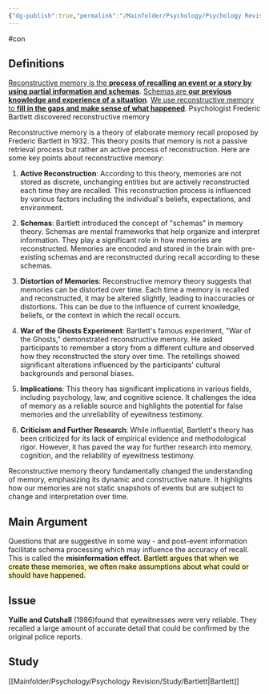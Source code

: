 ```yaml
---
{"dg-publish":true,"permalink":"/Mainfolder/Psychology/Psychology Revision/Topics/Reconstructive memory/"}
---
```


#con 
## Definitions
[Reconstructive memory is the **process of recalling an event or a story by using partial information and schemas**](https://www.bing.com/ck/a?!&&p=28ef8fff8133b2daJmltdHM9MTY5NDgyMjQwMCZpZ3VpZD0wNzRiMmFjNS0wN2VkLTZlYzgtMTRiZS0zOTQ3MDZlNTZmZGEmaW5zaWQ9NTk5OQ&ptn=3&hsh=3&fclid=074b2ac5-07ed-6ec8-14be-394706e56fda&psq=Reconstructive+memory&u=a1aHR0cHM6Ly9wcmFjdGljYWxwaWUuY29tL3JlY29uc3RydWN0aXZlLW1lbW9yeS8&ntb=1). [Schemas are **our previous knowledge and experience of a situation**](https://www.bing.com/ck/a?!&&p=f71a79bbe094e9c4JmltdHM9MTY5NDgyMjQwMCZpZ3VpZD0wNzRiMmFjNS0wN2VkLTZlYzgtMTRiZS0zOTQ3MDZlNTZmZGEmaW5zaWQ9NjAwMw&ptn=3&hsh=3&fclid=074b2ac5-07ed-6ec8-14be-394706e56fda&psq=Reconstructive+memory&u=a1aHR0cHM6Ly9wcmFjdGljYWxwaWUuY29tL3JlY29uc3RydWN0aXZlLW1lbW9yeS8&ntb=1). [We use reconstructive memory to **fill in the gaps and make sense of what happened**](https://www.bing.com/ck/a?!&&p=209745457a7b59c2JmltdHM9MTY5NDgyMjQwMCZpZ3VpZD0wNzRiMmFjNS0wN2VkLTZlYzgtMTRiZS0zOTQ3MDZlNTZmZGEmaW5zaWQ9NjAwNg&ptn=3&hsh=3&fclid=074b2ac5-07ed-6ec8-14be-394706e56fda&psq=Reconstructive+memory&u=a1aHR0cHM6Ly9wcmFjdGljYWxwaWUuY29tL3JlY29uc3RydWN0aXZlLW1lbW9yeS8&ntb=1). Psychologist Frederic Bartlett discovered reconstructive memory 

Reconstructive memory is a theory of elaborate memory recall proposed by Frederic Bartlett in 1932. This theory posits that memory is not a passive retrieval process but rather an active process of reconstruction. Here are some key points about reconstructive memory:

1. **Active Reconstruction**: According to this theory, memories are not stored as discrete, unchanging entities but are actively reconstructed each time they are recalled. This reconstruction process is influenced by various factors including the individual's beliefs, expectations, and environment.
    
2. **Schemas**: Bartlett introduced the concept of "schemas" in memory theory. Schemas are mental frameworks that help organize and interpret information. They play a significant role in how memories are reconstructed. Memories are encoded and stored in the brain with pre-existing schemas and are reconstructed during recall according to these schemas.
    
3. **Distortion of Memories**: Reconstructive memory theory suggests that memories can be distorted over time. Each time a memory is recalled and reconstructed, it may be altered slightly, leading to inaccuracies or distortions. This can be due to the influence of current knowledge, beliefs, or the context in which the recall occurs.
    
4. **War of the Ghosts Experiment**: Bartlett's famous experiment, "War of the Ghosts," demonstrated reconstructive memory. He asked participants to remember a story from a different culture and observed how they reconstructed the story over time. The retellings showed significant alterations influenced by the participants' cultural backgrounds and personal biases.
    
5. **Implications**: This theory has significant implications in various fields, including psychology, law, and cognitive science. It challenges the idea of memory as a reliable source and highlights the potential for false memories and the unreliability of eyewitness testimony.
    
6. **Criticism and Further Research**: While influential, Bartlett's theory has been criticized for its lack of empirical evidence and methodological rigor. However, it has paved the way for further research into memory, cognition, and the reliability of eyewitness testimony.
    

Reconstructive memory theory fundamentally changed the understanding of memory, emphasizing its dynamic and constructive nature. It highlights how our memories are not static snapshots of events but are subject to change and interpretation over time.
## Main Argument 
Questions that are suggestive in some way - and post-event information facilitate schema processing which may influence the accuracy of recall. This is called the **misinformation effect**. <mark style="background: #FFF3A3A6;">Bartlett argues that when we create these memories, we often make assumptions about what could or should have happened.</mark>

## Issue
**Yuille and Cutshall** (1986)found that eyewitnesses were very reliable. They recalled a large amount of accurate detail that could be confirmed by the original police reports. 

## Study
[[Mainfolder/Psychology/Psychology Revision/Study/Bartlett\|Bartlett]] 